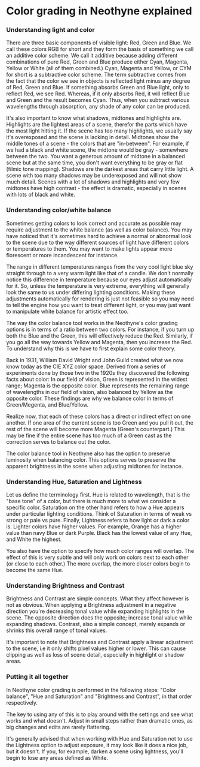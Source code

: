 # Color grading in Neothyne explained

### Understanding light and color

There are three basic components of visible light: Red, Green and Blue. We
call these colors RGB for short and they form the basis of something we call
an additive color scheme. We call it additive because adding different
combinations of pure Red, Green and Blue produce either Cyan, Magenta, Yellow or
White (all of them combined.) Cyan, Magenta and Yellow, or CYM for short is a
subtractive color scheme. The term subtractive comes from the fact that the
color we see in objects is reflected light minus any degree of Red, Green and
Blue. If something absorbs Green and Blue light, only to reflect Red, we see Red.
Whereas, if it only absorbs Red, it will reflect Blue and Green and the result
becomes Cyan. Thus, when you subtract various wavelengths through absorption, any
shade of any color can be produced.

It's also important to know what shadows, midtones and highlights are. Highlights
are the lightest areas of a scene, therefor the parts which have the most light
hitting it. If the scene has too many highlights, we usually say it's overexposed
and the scene is lacking in detail. Midtones show the middle tones of a scene -
the colors that are "in-between". For example, if we had a black and white
scene, the midtone would be gray - somewhere between the two. You want a generous
amount of midtone in a balanced scene but at the same time, you don't want
everything to be gray or flat (filmic tone mapping). Shadows are the darkest areas
that carry little light. A scene with too many shadows may be underexposed and
will not show much detail. Scenes with a lot of shadows and highlights and very
few midtones have high contrast - the effect is dramatic, especially in scenes
with lots of black and white.

### Understanding color/white balance

Sometimes getting colors to look correct and accurate as possible may require
adjustment to the white balance (as well as color balance). You may have
noticed that it's sometimes hard to achieve a normal or abnormal look to the scene
due to the way different sources of light have different colors or temperatures
to them. You may want to make lights appear more florescent or more incandescent
for instance.

The range in different temperatures ranges from the very cool light blue sky
straight through to a very warm light like that of a candle. We don't normally
notice this difference in temperature because our eyes adjust automatically for
it. So, unless the temperature is very extreme, everything will generally look
the same to us under differing lighting conditions. Making these adjustments
automatically for rendering is just not feasible so you may need to tell the
engine how you want to treat different light, or you may just want to manipulate
white balance for artistic effect too.

The way the color balance tool works in the Neothyne's color grading options is
in terms of a ratio between two colors. For instance, if you turn up both
the Blue and the Green, this will effectively reduce the Red. Similarly, if you
go all the way towards Yellow and Magenta, then you increase the Red. To understand
why this is we have to first explain some color theory.

Back in 1931, William David Wright and John Guild created what we now know today
as the CIE XYZ color space. Derived from a series of experiments done by those two
in the 1920s they discovered the following facts about color: In our field of
vision, Green is represented in the widest range; Magenta is the opposite color.
Blue represents the remaining range of wavelengths in our field of vision, also
balanced by Yellow as the opposite color. These findings are why we balance
color in terms of Green/Megenta, and Blue/Yellow.

Realize now, that each of these colors has a direct or indirect effect on one
another. If one area of the current scene is too Green and you pull it out, the
rest of the scene will become more Magenta (Green's counterpart.) This may be
fine if the entire scene has too much of a Green cast as the correction serves
to balance out the color.

The color balance tool in Neothyne also has the option to preserve luminosity when
balancing color. This options serves to preserve the apparent brightness in the
scene when adjusting midtones for instance.

### Understanding Hue, Saturation and Lightness

Let us define the terminology first. Hue is related to wavelength, that is the
"base tone" of a color, but there is much more to what we consider a specific
color. Saturation on the other hand refers to how a Hue appears under particular
lighting conditions. Think of Saturation in terms of weak vs strong or pale vs
pure. Finally, Lightness refers to how light or dark a color is. Lighter colors
have higher values. For example, Orange has a higher value than navy Blue or dark
Purple. Black has the lowest value of any Hue, and White the highest.

You also have the option to specify how much color ranges will overlap. The
effect of this is very subtle and will only work on colors next to each other
(or close to each other.) The more overlap, the more closer colors begin to
become the same Hue.

### Understanding Brightness and Contrast

Brightness and Contrast are simple concepts. What they affect however is not as
obvious. When applying a Brightness adjustment in a negative direction you're
decreasing tonal value while expanding highlights in the scene. The opposite
direction does the opposite; increase tonal value while expanding shadows.
Contrast, also a simple concept, merely expands or shrinks this overall range
of tonal values.

It's important to note that Brightness and Contrast apply a linear adjustment
to the scene, i.e it only shifts pixel values higher or lower. This can cause
clipping as well as loss of scene detail, especially in highlight or shadow
areas.

### Putting it all together

In Neothyne color grading is performed in the following steps: "Color balance",
"Hue and Saturation" and "Brightness and Contrast", in that order respectively.

The key to using any of this is to play around with the settings and see what
works and what doesn't. Adjust in small steps rather than dramatic ones, as big
changes and edits are rarely flattering.

It's generally advised that when working with Hue and Saturation not to use
the Lightness option to adjust exposure, it may look like it does a nice job, but
it doesn't. If you, for example, darken a scene using lightness, you'll begin to
lose any areas defined as White.
